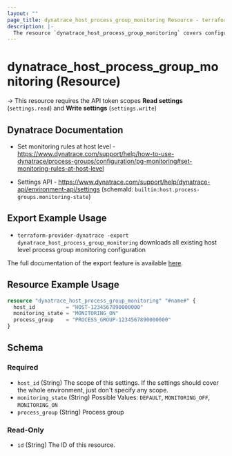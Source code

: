 ```yaml
---
layout: ""
page_title: dynatrace_host_process_group_monitoring Resource - terraform-provider-dynatrace"
description: |-
  The resource `dynatrace_host_process_group_monitoring` covers configuration of host level process group monitoring rules
---
```


# dynatrace_host_process_group_monitoring (Resource)

-> This resource requires the API token scopes **Read settings** (`settings.read`) and **Write settings** (`settings.write`)

## Dynatrace Documentation

- Set monitoring rules at host level - https://www.dynatrace.com/support/help/how-to-use-dynatrace/process-groups/configuration/pg-monitoring#set-monitoring-rules-at-host-level

- Settings API - https://www.dynatrace.com/support/help/dynatrace-api/environment-api/settings (schemaId: `builtin:host.process-groups.monitoring-state`)

## Export Example Usage

- `terraform-provider-dynatrace -export dynatrace_host_process_group_monitoring` downloads all existing host level process group monitoring configuration

The full documentation of the export feature is available [here](https://registry.terraform.io/providers/dynatrace-oss/dynatrace/latest/docs/guides/export-v2).

## Resource Example Usage

```terraform
resource "dynatrace_host_process_group_monitoring" "#name#" {
  host_id          = "HOST-1234567890000000"
  monitoring_state = "MONITORING_ON"
  process_group    = "PROCESS_GROUP-1234567890000000"
}
```

<!-- schema generated by tfplugindocs -->
## Schema

### Required

- `host_id` (String) The scope of this settings. If the settings should cover the whole environment, just don't specify any scope.
- `monitoring_state` (String) Possible Values: `DEFAULT`, `MONITORING_OFF`, `MONITORING_ON`
- `process_group` (String) Process group

### Read-Only

- `id` (String) The ID of this resource.
 